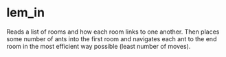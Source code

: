 # lem_in

Reads a list of rooms and how each room links to one another. Then places some number of ants into the first room and navigates each ant to the end room in the most efficient way possible (least number of moves).
